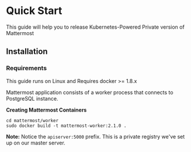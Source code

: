 # Quick Start 

This guide will help you to release Kubernetes-Powered Private version of Mattermost

## Installation

### Requirements

This guide runs on Linux and Requires docker >= 1.8.x

Mattermost application consists of a worker process that connects to PostgreSQL instance.

**Creating Mattermost Containers**

```
cd mattermost/worker
sudo docker build -t mattermost-worker:2.1.0 .
```

**Note:** Notice the `apiserver:5000` prefix. This is a private registry we've set up on our master server.


